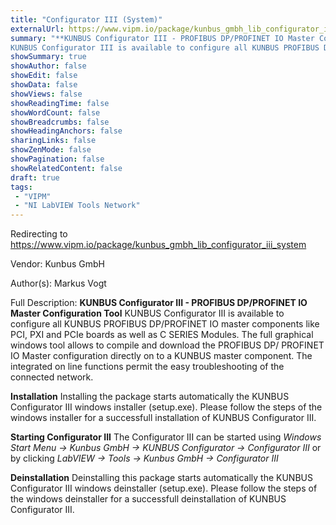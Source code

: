 ```yaml
---
title: "Configurator III (System)"
externalUrl: https://www.vipm.io/package/kunbus_gmbh_lib_configurator_iii_system
summary: "**KUNBUS Configurator III - PROFIBUS DP/PROFINET IO Master Configuration Tool**
KUNBUS Configurator III is available to configure all KUNBUS PROFIBUS DP/PROFINET IO master components like PCI, PXI and PCIe boards as well as C SERIES Modules."
showSummary: true
showAuthor: false
showEdit: false
showData: false
showViews: false
showReadingTime: false
showWordCount: false
showBreadcrumbs: false
showHeadingAnchors: false
sharingLinks: false
showZenMode: false
showPagination: false
showRelatedContent: false
draft: true
tags:
 - "VIPM"
 - "NI LabVIEW Tools Network"
---
```


Redirecting to https://www.vipm.io/package/kunbus_gmbh_lib_configurator_iii_system

Vendor: Kunbus GmbH

Author(s): Markus Vogt
 
Full Description:
**KUNBUS Configurator III - PROFIBUS DP/PROFINET IO Master Configuration Tool**
KUNBUS Configurator III is available to configure all KUNBUS PROFIBUS DP/PROFINET IO master components like PCI, PXI and PCIe boards as well as C SERIES Modules.
The full graphical windows tool allows to compile and download the PROFIBUS DP/ PROFINET IO Master configuration directly on to a  KUNBUS master component. The integrated on line functions permit the easy troubleshooting of the connected network.

**Installation**
Installing the package starts automatically the KUNBUS Configurator III windows installer (setup.exe).
Please follow the steps of the windows installer for a successfull installation of KUNBUS Configurator III.

**Starting Configurator III**
The Configurator III can be started using 
*Windows Start Menu -> Kunbus GmbH -> KUNBUS Configurator -> Configurator III* 
or by clicking
*LabVIEW -> Tools -> Kunbus GmbH -> Configurator III*

**Deinstallation**
Deinstalling this package starts automatically the KUNBUS Configurator III windows deinstaller (setup.exe).
Please follow the steps of the windows deinstaller for a successfull deinstallation of KUNBUS Configurator III.
